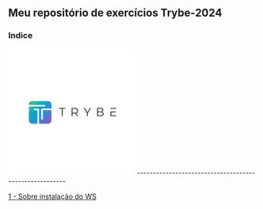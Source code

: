  ## Meu repositório de exercícios Trybe-2024 ##
 ### Indice ### 
 <img src="Importante/img/lg.webp" alt="logo">
-------------------------------------------------------

[1 - Sobre instalação do WS](https://github.com/Fas-DevNaWeb/Trybe-exercicios/blob/main/Importante/configuracao-WSL.js "1 - Sobre instalação do WSL")


 
